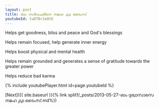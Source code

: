 ```yaml
---
layout: post
title: ഓം സർവചരിനെ നമഹ ൧൧ ടൈംസ്
youtubeId: tu07Br1e0tE
---
```

 
 
Helps get goodness, bliss and peace and God's blessings
 
Helps remain focused, help generate inner energy 
 
Helps boost physical and mental health 
 
Helps remain grounded and generates a sense of gratitude towards the greater power 
 
Helps reduce bad karma
 
 
 
 


{% include youtubePlayer.html id=page.youtubeId %}
 
[Next]({{ site.baseurl }}{% link  split1/_posts/2013-05-27-ഓം ദുര്വാസാസെ നമഹ ൧൧ ടൈംസ്.md%})
 
